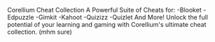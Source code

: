 Corellium Cheat Collection
A Powerful Suite of Cheats for:
-Blooket
-Edpuzzle
-Gimkit
-Kahoot
-Quizizz
-Quizlet
 And More!
Unlock the full potential of your learning and gaming with Corellium's ultimate cheat collection. (mhm sure) 
